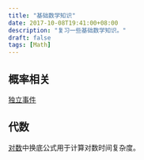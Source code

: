 ```yaml
---
title: "基础数学知识"
date: 2017-10-08T19:41:00+08:00
description: "复习一些基础数学知识。"
draft: false
tags: [Math]
---
```


## 概率相关

[独立事件](https://www.shuxuele.com/data/probability-events-independent.html)


## 代数

[对数](https://www.shuxuele.com/algebra/exponents-logarithms.html)中换底公式用于计算对数时间复杂度。
